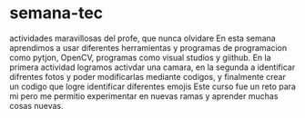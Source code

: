 # semana-tec
actividades maravillosas del profe, que nunca olvidare
En esta semana aprendimos a usar diferentes herramientas y programas de programacion como pytjon, OpenCV, programas como visual studios y giithub. 
En la primera actividad logramos activdar una camara, en la segunda a identificar difrentes fotos y poder modificarlas mediante codigos, y finalmente crear un codigo que logre identificar diferentes emojis
Este curso fue un reto para mi pero me permitio experimentar en nuevas ramas y aprender muchas cosas nuevas.
